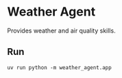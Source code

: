 # Weather Agent

Provides weather and air quality skills.

## Run
```
uv run python -m weather_agent.app
```
